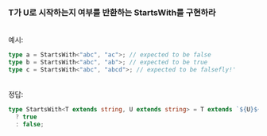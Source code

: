 ### T가 U로 시작하는지 여부를 반환하는 StartsWith<T>를 구현하라

<br/>
예시:

```ts
type a = StartsWith<"abc", "ac">; // expected to be false
type b = StartsWith<"abc", "ab">; // expected to be true
type c = StartsWith<"abc", "abcd">; // expected to be falsefly!'
```

<br/>
정답:

```ts
type StartsWith<T extends string, U extends string> = T extends `${U}${infer B}`
  ? true
  : false;
```

